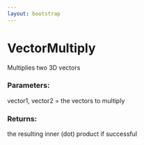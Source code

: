```yaml
---
layout: bootstrap
---
```


# VectorMultiply

Multiplies two 3D vectors
        

### Parameters:

vector1, vector2 = the vectors to multiply
        

### Returns:


the resulting inner (dot) product if successful
        
